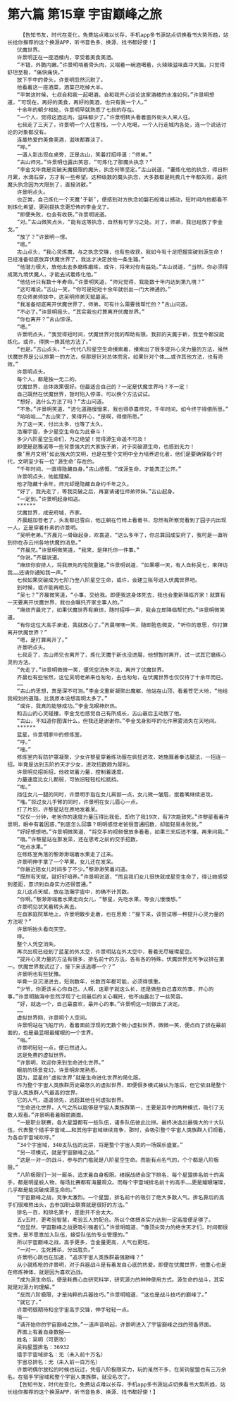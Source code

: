 # 第六篇 第15章 宇宙巅峰之旅
        【告知书友，时代在变化，免费站点难以长存，手机app多书源站点切换看书大势所趋，站长给你推荐的这个换源APP，听书音色多、换源、找书都好使！】
       伏魔世界。
       许景明正在一座酒楼内，享受着美食美酒。
       “不错，外脆内嫩。”许景明啃着骨头肉，又端着一碗酒喝着，火辣辣滋味直冲大脑，只觉得舒坦至极，“痛快痛快。”
       放下手中的骨头，许景明忽然沉默了。
       他看着这一座酒菜，酒菜已吃掉大半。
       “平常这时候，七叔会和我一起喝酒，会和我开心谈论这家酒楼的水准如何。”许景明想道，“可现在，再好的美食，再好的美酒，也只有我一个人。”
       十余年的朝夕相处，许景明早就熟悉了七叔的存在。
       “一个人，觉得这酒这肉，滋味都少了。”许景明转头看着窗外街头人来人往。
       七叔走了三天了，许景明一个人住客栈，一个人吃喝，一个人行走城内各处，连一个说话讨论的对象都没有。
       连最热爱的美食美酒，滋味都寡淡了。
       “哗。”
       一道人影出现在桌旁，正是古山，笑着打招呼道：“师弟。”
       “古山师兄。”许景明也露出笑容，“可炼化了那魔头执念？”
       “李金戈毕竟是突破天魔极限的魔头，执念何等坚定。”古山说道，“要炼化他的执念，得日积月累，水滴石穿，方才有一些希望。这种级数的魔头执念，大多数都是耗费几十年都失败，最终魔头执念因为大限到了，直接消散。”
       许景明点头。
       也正常，自己炼化一个天魔‘于新’，便感到对方执念如磐石般难以撼动，短时间内他都看不到炼化希望。更别提执念更恐怖的李金戈了。
       “即便失败，也会有收获。”许景明说道。
       “对。”古山微笑点头，“能有这等执念，自然有可学习之处。对了，师弟，我已经放了李金戈。”
       “放了？”许景明一愣。
       “嗯。”
       古山点头，“我心灵炼魔，与之执念交锋，也有些收获。我如今有十足把握突破到源生命！已经准备彻底放弃伏魔世界了，我这才决定放他一条生路。”
       “他潜力很大，放他出去多磨练磨练，或许，将来对你有益处。”古山说道，“当然，你必须得成第九境伏魔人，才能去试着炼化他。”
       “他估计只有数十年寿命。”许景明笑道，“师兄觉得，我能数十年内达到第九境？”
       “这可难说。”古山一笑，“你可是短短十余年就创出一门大神通的。”
       在众师弟师妹中，这吴明师弟天赋最高。
       “我准备彻底离开伏魔世界了，师弟，可有什么需要我帮忙的？”古山问道。
       “不必了。”许景明摇头，“其实我也打算离开伏魔世界。”
       “你也离开？”古山惊讶。
       “嗯。”
       许景明点头，“我觉得短时间，伏魔世界对我的帮助有限。我抓的天魔于新，我至今都没能炼化。或许，得换一换其他方法了。”
       “也是。”古山点头，“一代代八阶星空生命摸索着，摸索出了很多提升心灵力量的方法，虽然伏魔世界是公认排第一的方法，但那是针对总体而言。如果针对个体……或许其他方法，也有奇效。”
       许景明点头。
       每个人，都是独一无二的。
       伏魔世界，总体效果很好。但最适合自己的？一定是伏魔世界吗？不一定！
       自己既然在伏魔世界，暂时陷入停滞，可以换个方法试试。
       “想好，选什么方法了吗？”古山问道。
       “不急。”许景明笑道，“进化道路慢慢来，我也得恭喜师兄，千年时间，如今终于得偿所愿。”
       “哈哈哈……”古山笑了，笑得开心，“是啊，得偿所愿。”
       为了这一天，付出太多，也等了太久。
       浩瀚宇宙，多少星空生命在为此奋斗！
       多少八阶星空生命们，为之绝望！觉得源生命遥不可及！
       即便是逖雅诺等一些背景强大的大家族子弟，对于突破源生命，也感到无力！
       像’黑月文明’如此强大的文明，也是在整个文明中全力培养进化者，他们是要确保每个时代，文明至少有一位‘源生命’存在的。
       “千年时间，一直得隐藏自身。”古山感慨，“成源生命，才能真正公开。”
       许景明点头，他能理解。
       他才隐藏十余年，师兄却是隐藏自身约千年之久。
       “好了，我先走了，等我突破之后，再宴请诸位师弟师妹。”古山起身。
       “一定到。”许景明起身相送。
       ******
       伏魔世界，成安府城，齐家。
       齐晨越加苍老了，头发都已雪白，他正躺在竹椅上看着书，忽然有所察觉看到了园子内出现一人，正是穿着朴素的许景明。
       “吴明老弟。”齐晨兄一骨碌起身，欢喜道，“这么多年了，你总算回成安府了，我可是一直听到你在赤云州各地伏魔的消息。”
       “齐晨兄。”许景明微笑道，“我来，是拜托你一件事。”
       “你说。”齐晨说道。
       “麻烦你安排人，将我原先的宅院重建。”许景明说道，“如果哪一天，有人自称吴七，来拜访我……还请你通知我一声。”
       七叔如果突破成为七阶乃至八阶星空生命，或许，会建立账号进入伏魔世界吧。
       到时候，或许能再相见。
       “吴七？”齐晨微笑道，“小事，交给我。即便我这身体死去，我也会重新降临齐家！就算有一天要离开伏魔世界，我也会嘱托齐家主事人的。”
       “麻烦齐晨兄了，如果伏魔世界有麻烦，随时招呼一声，我会立即降临帮忙的。”许景明微笑道。
       “有你这位大高手承诺，我就放心了。”齐晨嘿嘿一笑，随即脸色微变，“听你的意思，你打算离开伏魔世界？”
       “嗯，是打算离开了。”
       许景明点头。
       七叔走了，古山师兄也离开了，炼化天魔于新也没进展，他想暂时离开，试一试其它磨练心灵的方法。
       “先走了。”许景明微微一笑，便凭空消失不见，离开了伏魔世界。
       齐晨也有些怅然，这位吴明老弟来也匆匆，去也匆匆，在伏魔世界也仅仅待了十余年而已。
       ……
       “古山的思想，真是深不可测。”李金戈重新凝聚出魔躯，他站在山顶，看着苍茫大地，“他给我规划的道路，比我原本设想高明太多了。”
       “或许，我真的能够成功。”李金戈眼神炽热。
       和古山的心灵碰撞，李金戈也感觉自己有所成长，古山最后主动放了他。
       “古山，不知道你图谋什么，但我还是谢谢你。”李金戈身影呼的化作黑雾消失在天地间。
       ******
       蓝星，许景明家中的修炼室。
       “呼。”
       “嗖。”
       修炼室内有防护罩凝聚，少女许黎星穿着练功服在疯狂进攻，她施展着拳法腿法，一招连一招。毕竟是达到五阶的天才少女，进攻招数颇为犀利。
       许景明见招拆招，他收敛着力量，控制着速度。
       力量速度比女儿都弱，可依旧轻轻松松抵挡。
       “嘭。”
       挡住女儿一腿的同时，许景明手指在女儿肩部一点，女儿微一皱眉，抿着嘴继续进攻。
       “嗤。”掠过女儿手臂的同时，许景明在女儿眉心一点。
       打了片刻，许黎星站在原地发着呆。
       “仅仅一分钟，老爸你的速度力量压得比我低，却伤了我19次，有7次能致死。”许黎星看着许景明，眼中有着困惑，”到底怎么回事？明明感觉老爸很普通招数，却能轻易击败我。”
       “好好想想吧。”许景明微笑道，“将交手的视频慢放多看看，如果三天后还不懂，再来问我。”
       “哦。”许黎星站在那发呆，还在思考之前的交手招数。
       “吃点水果。”
       在修炼室角落的黎渺渺端着水果走了过来。
       许景明伸手拿了一个苹果，女儿还在发呆。
       “你最近陪女儿时间多了不少。”黎渺渺笑着问道。
       “既然有天赋，就好好培养。”许景明说道，“而且我们女儿很快就成星空生命了，得让她感受到差距，意识到自身实力还很普通。”
       女儿这点天赋，放在浩瀚宇宙中，的确不计其数。
       “你啊。”黎渺渺端着水果走向女儿，“黎星，先吃水果，等会儿慢慢想。”
       许景明见状笑着转头离去。
       在自家庭院草地上，许景明散步走着，也在思索：“接下来，该尝试哪一种提升心灵力量的方法呢？”
       许景明抬头看向天空。
       呼。
       整个人凭空消失。
       再次出现已经到了蓝星的外太空，许景明站在外太空中，看着无尽璀璨星空。
       “提升心灵力量的方法有很多，排名前十的方法，各有各的特殊，伏魔世界无可争议排在第一。伏魔世界我试过了，接下来该选哪一个？”
       许景明也有些犹豫。
       毕竟一旦沉浸进去，短则数年，长数百年都可能，必须得慎重。
       “少爷，你更该关心你自己。人啊，这辈子就这么长，还是做些自己喜欢的事，开心的事。”许景明脑海中忽然浮现了七叔最后的关心嘱托，他不由露出了一丝笑容。
       “好，就选一个，自己最喜欢，最开心的事。”许景明这一刻做出了决定。
       ……
       虚拟世界网，许景明个人空间。
       许景明站在飞船厅内，看着面前浮现的无数个微小虚拟世界，微微一笑，便点向了排在最前面的，也是最显眼最耀眼的一个世界。
       “嗡。”
       许景明轻轻一点，便已然进入。
       这是免费的虚拟世界。
       “许景明，欢迎你来到生命进化世界。”
       眼前的场景变幻，许景明非常熟悉。
       因为，蓝星的‘虚拟世界’就是生命进化世界的简化版。
       作为整个宇宙人类族群历史最悠久的虚拟世界，即便很多模式被认为落后，但它依旧是整个宇宙人类族群人气最高的世界。
       它的人气，遥遥领先，远超其他任何虚拟世界。
       “生命进化世界，人气之所以能够是宇宙人类族群第一，主要是其中的两种模式，吸引了无数人观看。”许景明看着眼前画面。
       “一是职业联赛，各大星盟都有一些队伍，诸多队伍彼此比拼。最终决选出最强大的十大队伍，代表整个猎手宇宙域……和其他宇宙域继续竞争，那时，会吸引整个宇宙人类族群人们观看，为各自宇宙域欢呼。”
       “34个宇宙域，340支队伍的比拼，将是整个宇宙人类的一场娱乐盛宴。”
       “另一项模式，就是宇宙巅峰之战。”
       “这是一对一的战斗，参与的门槛就是八阶星空生命。而能有点名气的，个个都是八阶极限。”
       “八阶极限们一对一厮杀，追求着自身极限。根据战绩会定下排名，每个星盟排名前十的高手，都是明星般人物，每场比赛都有海量观众。而每个宇宙域排名前十的高手……更是耀眼璀璨，几乎都是能突破成源生命的。”
       “宇宙巅峰之战，竞争太激烈。一个星盟，排名前十的吸引了绝大多数人气。排名靠后的高手们很难熬出头，去参加职业联赛就是很好的方法。”
       排名一百，和排名第十，差距并不会太大。
       五v五时，更考验智慧，考验五人的配合。所以个体搏杀实力达到一定高度便足够了。
       “但显然，宇宙巅峰之战更吸引强者们。”许景明暗道，“像顶尖势力的绝世天才们，时间都很宝贵，是不愿意加入队伍，接受队伍的专业管理的。”
       所以宇宙巅峰之战，高手更多，含金量更高，人气也更旺。
       “一对一，生死搏杀，分出胜负。”
       许景明心跳也在加速，“追求宇宙人类族群最强巅峰？”
       从小就练枪的许景明，对于兵器战斗是有着发自心底的热爱。即便在伏魔世界，他重心也是在修炼神体，就是因为喜欢近战。
       “成为源生命后，便是耗费心血研究科学，研究源力的种种使用方式。源生命的战斗，其实就是对源力的理解。”
       “反而八阶极限，才是纯粹的兵器技巧。”许景明暗道，“这也是战斗技巧的巅峰了。”
       “就它了。”
       许景明很期待和全宇宙高手交锋，伸手轻轻一点。
       嗡——
       “请开始你的宇宙巅峰之旅。”一道声音响起，许景明进入了宇宙巅峰之战的预备界面。
       界面上有着自身数据——
       姓名：吴明（可更改）
       吴钩星盟排名：36932
       猎手宇宙域排名：无（未入前十万名）
       宇宙总排名：无（未入前一百万名）
       许景明偶尔放松的时候也玩过，凭借八阶极限实力，玩的虽然不多，在吴钩星盟也有三万余名。在猎手宇宙域和整个宇宙人类族群，就没名次了。
       【告知书友，时代在变化，免费站点难以长存，手机app多书源站点切换看书大势所趋，站长给你推荐的这个换源APP，听书音色多、换源、找书都好使！】